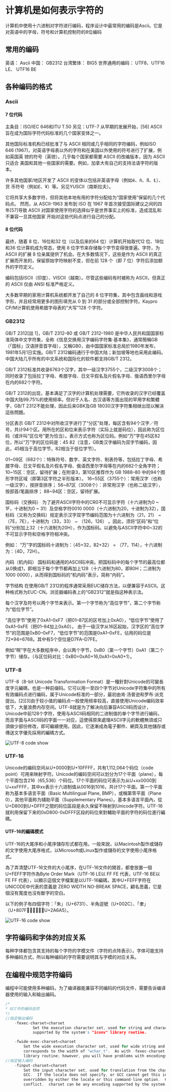 
# 计算机是如何表示字符的

计算机中使用十六进制对字符进行编码，程序设计中最常用的编码是Ascii。它是对英语中的字母，符号和计算机控制符的8位编码

## 常用的编码

英语：            Ascii
中国：            GB2312
台湾繁体：         BIG5
世界通用的编码：    UTF8、UTF16 LE、  UTF16 BE

## 各种编码的格式

### Ascii

#### 7 位代码

主条目：ISO/IEC 646和ITU T.50
另见：UTF-7
从早期的发展开始，[56] ASCII 旨在成为国际字符代码标准的几个国家变体之一。

其他国际标准机构已经批准了与 ASCII 相同或几乎相同的字符编码，例如ISO 646 
(1967)，对英语字母表以外的字符和在美国以外使用的符号进行了扩展，例如英国英
镑的符号（英镑）。几乎每个国家都需要 ASCII 的改编版本，因为 ASCII 只适合
美国和其他一些国家的需要。例如，加拿大有自己的支持法语字符的版本。

许多其他国家/地区开发了 ASCII 的变体以包括非英语字母（例如é、ñ、ß、Ł）、货
币符号（例如£、¥）等。另见YUSCII（南斯拉夫）。

它将共享大多数字符，但将其他本地有用的字符分配给为“国家使用”保留的几个代码点。
然而，从 ASCII-1963 发布到 ISO 在 1967 年首次接受国际建议之间的四年[57]导致
ASCII 对国家使用字符的选择似乎是世界事实上的标准，造成混乱和不兼容一旦其他国家
开始对这些代码点进行自己的分配。

#### 8 位代码

最终，随着 8 位、16位和32 位（以及后来的64 位）计算机开始取代12 位、18位和36 位计算机成为常态，使用 8 位字节来存储每个字节变得很普遍。字符，为 ASCII 的扩展 8 位亲属提供了机会。在大多数情况下，这些是作为 ASCII 的真正扩展而开发的，保留原始字符映射不变，但在前 128 个（即 7 位）字符后添加额外的字符定义。

编码包括ISCII（印度）、VISCII（越南）。尽管这些编码有时被称为 ASCII，但真正的 ASCII 仅由 ANSI 标准严格定义。

大多数早期的家用计算机系统都开发了自己的 8 位字符集，其中包含画线和游戏字形，并且经常用更多的图形填充从 0 到 31 的部分或全部控制字符。Kaypro CP/M计算机使用希腊字母表的“大写”128 个字符。

### GB2312

GB/T 2312[註 1]，GB/T 2312–80 或 GB/T 2312–1980 是中华人民共和国国家标准简体中文字符集，全称《信息交换用汉字编码字符集·基本集》，通常簡稱GB（「国标」汉语拼音首字母），又稱GB0，由中国国家标准总局於1980年发布，1981年5月1日实施。GB/T 2312编码通行于中国大陆；新加坡等地也采用此编码。中国大陆几乎所有的中文系统和国际化的软件都支持GB/T 2312。

GB/T 2312标准共收录6763个汉字，其中一级汉字3755个，二级汉字3008个；同时收录了包括拉丁字母、希腊字母、日文平假名及片假名字母、俄语西里尔字母在内的682个字符。

GB/T 2312的出现，基本满足了汉字的计算机处理需要，它所收录的汉字已经覆盖中国大陆99.75%的使用频率。但对于人名、古汉语等方面出现的罕用字和繁體字，GB/T 2312不能处理，因此后来GBK及GB 18030汉字字符集相继出现以解決這些問題。

分区表示
GB/T 2312中对所收汉字进行了“分区”处理，每区含有94个汉字／符号，共计94个区。用所在的区和位来表示字符（实际上就是码位），因此称为区位码（或许叫“区位号”更为恰当）。表示方式也称为区位码。例如“万”字在45区82位，所以“万”字的区位码是：45 82（注意，GB类汉字编码为双字节编码，因此，45相当于高位字节，82相当于低位字节）。

01~09区（682个）：特殊符号、数字、英文字符、制表符等，包括拉丁字母、希腊字母、日文平假名及片假名字母、俄语西里尔字母等在内的682个全角字符；
10~15区：空区，留待扩展；在附录3，第10区推荐作为 GB 1988–80 中的94个图形字符区域（即第3区字符之半形版本）。
16~55区（3755个）：常用汉字（也称一级汉字），按拼音排序；
56~87区（3008个）：非常用汉字（也称二级汉字），按部首/笔画排序；
88~94区：空区，留待扩展。

国标码（交换码）
为了避开ASCII字符中的CR0不可显示字符（十六进制为0 ~ 1F，十进制为0 ~ 31）及空格字符0010 0000（十六进制为20，十进制为32），国标码（又称为交换码）规定表示汉字双字节编码范围为十六进制为（21，21） ~ （7E，7E），十进制为（33，33） ~ （126，126） 。因此，须将“区码”和“位码”分别加上32（十六进制为20H），作为国标码。以避免与ASCII字符中0~32的不可显示字符和空格字符相冲突。

例如： “万”字的国标码十进制为：（45+32，82+32） = （77，114），十六进制为：（4D，72H）。

内码（机内码）
国标码和通用的ASCII码冲突。把国标码中的每个字节的最高位都从0换成1，即相当于每个字节都再加上128（十六进制为80，即80H；二进制为1000 0000），从而得到国标码的“机内码”表示，简称“内码”。

字节结构
在使用GB/T 2312的程序通常采用EUC储存方法，以便兼容于ASCII。这种格式称为EUC-CN。浏览器编码表上的“GB2312”就是指这种表示法。

每个汉字及符号以两个字节来表示。第一个字节称为“高位字节”，第二个字节称为“低位字节”。

“高位字节”使用了0xA1–0xF7（把01–87区的区号加上0xA0），“低位字节”使用了0xA1–0xFE（把01–94加上0xA0）。 由于一级汉字从16区起始，汉字区的“高位字节”的范围是0xB0–0xF7，“低位字节”的范围是0xA1–0xFE，佔用的码位是72*94=6768。其中有5个空位是D7FA–D7FE。

例如“啊”字在大多数程序中，会以两个字节，0xB0（第一个字节）0xA1（第二个字节）储存。（与区位码对比：0xB0=0xA0+16,0xA1=0xA0+1）。

### UTF-8

UTF-8（8-bit Unicode Transformation Format）是一種針對Unicode的可變長度字元編碼，也是一种前缀码。它可以用一至四个字节对Unicode字符集中的所有有效编码点进行编码，属于Unicode标准的一部分，最初由肯·汤普逊和罗布·派克提出。[2][3]由于较小值的编码点一般使用频率较高，直接使用Unicode编码效率低下，大量浪费内存空间。UTF-8就是为了解决向后兼容ASCII码而设计，Unicode中前128个字符，使用与ASCII码相同的二进制值的单个字节进行编码，而且字面与ASCII码的字面一一对应，這使得原來處理ASCII字元的軟體無須或只須做少部份修改，即可繼續使用。因此，它逐漸成為電子郵件、網頁及其他儲存或傳送文字優先採用的編碼方式。

![UTF-8  code show](../../tmpimage/2021-11-22-21-44-46.png)

### UTF-16

Unicode的编码空间从U+0000到U+10FFFF，共有1,112,064个码位（code point）可用来映射字符。Unicode的编码空间可以划分为17个平面（plane），每个平面包含216（65,536）个码位。17个平面的码位可表示为从U+xx0000到U+xxFFFF，其中xx表示十六进制值从0016到1016，共计17个平面。第一个平面称为基本多语言平面（Basic Multilingual Plane, BMP），或稱第零平面（Plane 0），其他平面称为辅助平面（Supplementary Planes）。基本多语言平面內，從U+D800到U+DFFF之間的码位區段是永久保留不映射到Unicode字符。UTF-16就利用保留下来的0xD800-0xDFFF区段的码位來對輔助平面的字符的码位進行編碼。

#### UTF-16的編碼模式

UTF-16的大尾序和小尾序儲存形式都在用。一般來說，以Macintosh製作或儲存的文字使用大尾序格式，以Microsoft或Linux製作或儲存的文字使用小尾序格式。

為了弄清楚UTF-16文件的大小尾序，在UTF-16文件的開首，都會放置一個U+FEFF字符作為Byte Order Mark（UTF-16 LE以 FF FE 代表，UTF-16 BE以 FE FF 代表），以顯示這個文字檔案是以UTF-16編碼，其中U+FEFF字符在UNICODE中代表的意義是 ZERO WIDTH NO-BREAK SPACE，顧名思義，它是個沒有寬度也沒有斷字的空白。

以下的例子有四個字符：「朱」（U+6731）、半角逗號（U+002C）、「聿」（U+807F）、「𪚥」（U+2A6A5）。

![UTF-16 code show](../../tmpimage/2021-11-22-21-58-26.png)

## 字符编码和字体的对应关系

每种字体都包含其支持的每个字符的字模文件（字符的点阵表示）。字体可能支持多种编码方式，所以每种编码的字符需要说明其与字模的对应关系。

## 在编程中规范字符编码

编程中可能使用多种编码，为了编译器能兼容不同编码的代码文件，需要告诉编译器使用的输入和输出编码。

```c
/* 
* GCC中的编码选项
*/
//指定输出编码
    -fexec-charset=charset
            Set the execution character set, used for string and character constants.  The default is UTF-8.  charset can be any encoding
            supported by the system's "iconv" library routine.

    -fwide-exec-charset=charset
        Set the wide execution character set, used for wide string and character constants.  The default is UTF-32 or UTF-16, whichever
        corresponds to the width of "wchar_t".  As with -fexec-charset, charset can be any encoding supported by the system's "iconv"
        library routine; however, you will have problems with encodings that do not fit exactly in "wchar_t".
//指定输入编码
    -finput-charset=charset
        Set the input character set, used for translation from the character set of the input file to the source character set used by
        GCC.  If the locale does not specify, or GCC cannot get this information from the locale, the default is UTF-8.  This can be
        overridden by either the locale or this command-line option.  Currently the command-line option takes precedence if there's a
        conflict.  charset can be any encoding supported by the system's "iconv" library routine.
```
